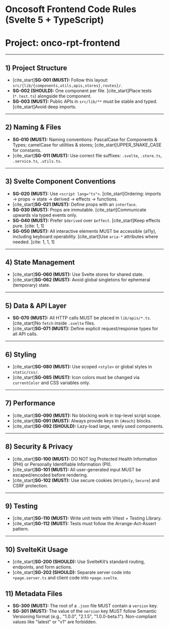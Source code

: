 # Oncosoft Frontend Code Rules (Svelte 5 + TypeScript)
# Project: onco-rpt-frontend

---
## 1) Project Structure

* [cite_start]**SG-001 (MUST):** Follow this layout: `src/{lib/{components,utils,apis,stores},routes}/`. 
* **SG-002 (SHOULD):** One component per file. [cite_start]Place tests (`*.test.ts`) alongside the component. 
* **SG-003 (MUST):** Public APIs in `src/lib/**` must be stable and typed. [cite_start]Avoid deep imports. 

---
## 2) Naming & Files

* **SG-010 (MUST):** Naming conventions: PascalCase for Components & Types; camelCase for utilities & stores; [cite_start]UPPER_SNAKE_CASE for constants. 
* [cite_start]**SG-011 (MUST):** Use correct file suffixes: `.svelte`, `.store.ts`, `.service.ts`, `.utils.ts`. 

---
## 3) Svelte Component Conventions

* **SG-020 (MUST):** Use `<script lang="ts">`. [cite_start]Ordering: imports → props → state → derived → effects → functions. 
* [cite_start]**SG-021 (MUST):** Define props with an `interface`. 
* **SG-030 (MUST):** Props are immutable. [cite_start]Communicate upwards via typed events only. 
* **SG-040 (MUST):** Prefer `$derived` over `$effect`. [cite_start]Keep effects pure. [cite: 1, 1]
* **SG-050 (MUST):** All interactive elements MUST be accessible (a11y), including keyboard operability. [cite_start]Use `aria-*` attributes where needed. [cite: 1, 1, 1]

---
## 4) State Management

* [cite_start]**SG-060 (MUST):** Use Svelte stores for shared state. 
* [cite_start]**SG-062 (MUST):** Avoid global singletons for ephemeral (temporary) state. 

---
## 5) Data & API Layer

* **SG-070 (MUST):** All HTTP calls MUST be placed in `lib/apis/*.ts`. [cite_start]No `fetch` inside `.svelte` files. 
* [cite_start]**SG-071 (MUST):** Define explicit request/response types for all API calls. 

---
## 6) Styling

* [cite_start]**SG-080 (MUST):** Use scoped `<style>` or global styles in `static/css/`. 
* [cite_start]**SG-085 (MUST):** Icon colors must be changed via `currentColor` and CSS variables only. 

---
## 7) Performance

* [cite_start]**SG-090 (MUST):** No blocking work in top-level script scope. 
* [cite_start]**SG-091 (MUST):** Always provide keys in `{#each}` blocks. 
* [cite_start]**SG-092 (SHOULD):** Lazy-load large, rarely used components. 

---
## 8) Security & Privacy

* [cite_start]**SG-100 (MUST):** DO NOT log Protected Health Information (PHI) or Personally Identifiable Information (PII). 
* [cite_start]**SG-101 (MUST):** All user-generated input MUST be escaped/encoded before rendering. 
* [cite_start]**SG-102 (MUST):** Use secure cookies (`HttpOnly`, `Secure`) and CSRF protection. 

---
## 9) Testing

* [cite_start]**SG-110 (MUST):** Write unit tests with Vitest + Testing Library. 
* [cite_start]**SG-112 (MUST):** Tests must follow the Arrange-Act-Assert pattern. 

---
## 10) SvelteKit Usage

* [cite_start]**SG-200 (SHOULD):** Use SvelteKit’s standard routing, endpoints, and form actions. 
* [cite_start]**SG-202 (SHOULD):** Separate server code into `+page.server.ts` and client code into `+page.svelte`.

## 11) Metadata Files

* **SG-300 (MUST):** The root of a `.json` file MUST contain a `version` key.
* **SG-301 (MUST):** The value of the `version` key MUST follow Semantic Versioning format (e.g., "1.0.0", "2.1.5", "1.0.0-beta.1"). Non-compliant values like "latest" or "v1" are forbidden.
